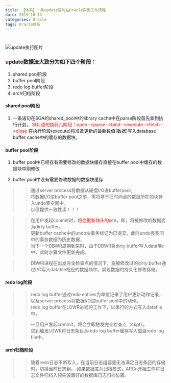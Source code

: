 ```yaml
---
title: 【体系】一条update语句在Oracle实例工作流程
date: 2019-10-13  
categories: Oracle
tags: Oracle体系
---
```

# 



![update执行图片](./picture/picture--update/update.jpg)


### update数据法大致分为如下四个阶段：  
1. shared pool阶段 
2. buffer pool阶段
3. redo log buffer阶段
4. arch归档阶段

#### shared pool阶段
1. 一条语句在SGA的shared_pool中的library cache中在parse阶段首先拿到执行计划， 
<font color="red">SQL语句执行六阶段：open-->parse-->bind-->execute-->fetch-->close</font>
在执行阶段(execute)将准备更新的最新数值(数据)写入database buffer cache中的缓存的数据块。

#### buffer pool阶段  
 1. buffer pool中已经存有需要修改的数据块缓存直接在buffer pool中缓存的数据块中刚修改
 
 2. buffer pool中没有需要修改数据的数据块缓存  
> 

> > 通过server process将数据从硬盘I/O进bufferpool,  
 将数据I/O进buffer pool之前，需将基于旧时间点的数据所在的块存入undo表空间中，  
以便提供一致性读！！！ 

> > 在用户发起commit时，<font color="red">将会更新块头的scn</font>，即，将被修改的数据变为dirty buffer。  
更新buffer cache中的undo块事务标记为已提交，此时undo表空间中的事务数据为历史数据，  
当下一个DBWR周期到来时，由于DBWR将dirty buffer写入datafile中，此时才算文件更新完成。

> > DBWR进程在出发完全检查点的情况下，将被修改过的dirty buffer通过I/O写入datafile相应的数据块中。实现数据的持久化修改存储。

#### redo log阶段  

> > redo log buffer通过redo entries为单位记录了用户更新动作记录，  
以及server process将数据I/O进buffer pool中的动作。  
redo log buffer在LGWR进程的工作下，以串行的方式写入datafile中，  

> >一旦用户发起commit，将会立即触发完全检查点（ckpt），  
进到触发LGWR将日志条目从redo log buffer缓存写入磁盘redo log file中。

#### arch归档阶段   
 
> > 随着redo日志不断写入，在当前日志组容量无法满足日志条目的存储时，切换当前日志组。
如果数据库为归档模式，ARCn开始工作将日志文件归档入预先设置好的数据库日志归档位置。  
